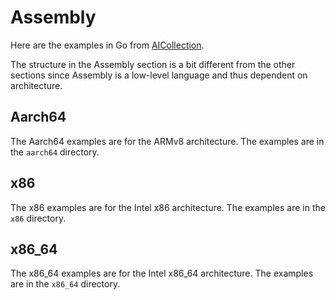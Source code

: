 # Assembly

Here are the examples in Go from [AICollection](https://codedeviate.github.io/AICollection/assembly.html).

The structure in the Assembly section is a bit different from the other sections since Assembly is a low-level language and thus dependent on architecture.

## Aarch64

The Aarch64 examples are for the ARMv8 architecture. The examples are in the `aarch64` directory.

## x86

The x86 examples are for the Intel x86 architecture. The examples are in the `x86` directory.

## x86_64

The x86_64 examples are for the Intel x86_64 architecture. The examples are in the `x86_64` directory.

